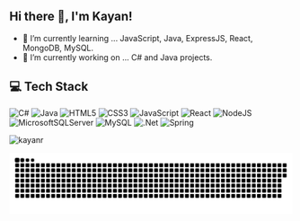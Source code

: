 ## Hi there 👋, I'm Kayan!
- 🌱 I’m currently learning ... JavaScript, Java, ExpressJS, React, MongoDB, MySQL.
- 🔭 I’m currently working on ... C# and Java projects.
## 💻 Tech Stack
 ![C#](https://img.shields.io/badge/c%23-%23239120.svg?style=for-the-badge&logo=csharp&logoColor=white)
 ![Java](https://img.shields.io/badge/java-%23ED8B00.svg?style=for-the-badge&logo=openjdk&logoColor=white)
 ![HTML5](https://img.shields.io/badge/html5-%23E34F26.svg?style=for-the-badge&logo=html5&logoColor=white)
 ![CSS3](https://img.shields.io/badge/css3-%231572B6.svg?style=for-the-badge&logo=css3&logoColor=white)
 ![JavaScript](https://img.shields.io/badge/javascript-%23323330.svg?style=for-the-badge&logo=javascript&logoColor=%23F7DF1E)
 ![React](https://img.shields.io/badge/react-%2320232a.svg?style=for-the-badge&logo=react&logoColor=%2361DAFB)
 ![NodeJS](https://img.shields.io/badge/node.js-6DA55F?style=for-the-badge&logo=node.js&logoColor=white)<br/>
 ![MicrosoftSQLServer](https://img.shields.io/badge/Microsoft%20SQL%20Server-CC2927?style=for-the-badge&logo=microsoft%20sql%20server&logoColor=white)
 ![MySQL](https://img.shields.io/badge/mysql-4479A1.svg?style=for-the-badge&logo=mysql&logoColor=white)
 ![.Net](https://img.shields.io/badge/.NET-5C2D91?style=for-the-badge&logo=.net&logoColor=white)
 ![Spring](https://img.shields.io/badge/spring-%236DB33F.svg?style=for-the-badge&logo=spring&logoColor=white)
 
<p align="left"> <img src="https://komarev.com/ghpvc/?username=kayanr&label=Profile%20views&color=0e75b6&style=flat" alt="kayanr" /> </p>

<picture>
  <source media="(prefers-color-scheme: dark)" srcset="https://raw.githubusercontent.com/kayanr/kayanr/output/github-snake-dark.svg" />
  <source media="(prefers-color-scheme: light)" srcset="https://raw.githubusercontent.com/kayanr/kayanr/output/github-snake.svg" />
  <img alt="github-snake" src="https://raw.githubusercontent.com/kayanr/kayanr/output/github-snake.svg" />
</picture>
